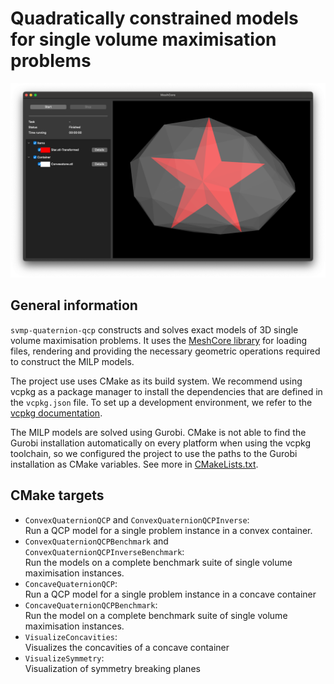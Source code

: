 # Quadratically constrained models for single volume maximisation problems

![](screenshot.png)
## General information

`svmp-quaternion-qcp` constructs and solves exact models of 3D single volume maximisation problems.
It uses the [MeshCore library](https://github.com/JonasTollenaere/MeshCore) for loading files, rendering and providing the necessary geometric operations required to construct the MILP models.

The project use uses CMake as its build system.
We recommend using vcpkg as a package manager to install the dependencies that are defined in the `vcpkg.json` file.
To set up a development environment, we refer to the [vcpkg documentation](https://vcpkg.io/en/getting-started).

The MILP models are solved using Gurobi.
CMake is not able to find the Gurobi installation automatically on every platform when using the vcpkg toolchain, so we configured the project to use the paths to the Gurobi installation as CMake variables.
See more in [CMakeLists.txt](CMakeLists.txt).



## CMake targets

- `ConvexQuaternionQCP` and `ConvexQuaternionQCPInverse`:\
Run a QCP model for a single problem instance in a convex container.
- `ConvexQuaternionQCPBenchmark` and `ConvexQuaternionQCPInverseBenchmark`:\
Run the models on a complete benchmark suite of single volume maximisation instances.
- `ConcaveQuaternionQCP`:\
Run a QCP model for a single problem instance in a concave container
- `ConcaveQuaternionQCPBenchmark`:\
Run the model on a complete benchmark suite of single volume maximisation instances.
- `VisualizeConcavities`:\
Visualizes the concavities of a concave container
- `VisualizeSymmetry`:\
Visualization of symmetry breaking planes